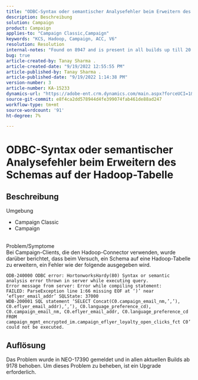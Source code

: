 ```yaml
---
title: "ODBC-Syntax oder semantischer Analysefehler beim Erweitern des Schemas auf der Hadoop-Tabelle"
description: Beschreibung
solution: Campaign
product: Campaign
applies-to: "Campaign Classic,Campaign"
keywords: "KCS, Hadoop, Campaign, ACC, V6"
resolution: Resolution
internal-notes: "Found on 8947 and is present in all builds up till 20.2.  Internal Support ticket: TK178548"
bug: true
article-created-by: Tanay Sharma .
article-created-date: "9/19/2022 12:55:55 PM"
article-published-by: Tanay Sharma .
article-published-date: "9/19/2022 1:14:38 PM"
version-number: 3
article-number: KA-15233
dynamics-url: "https://adobe-ent.crm.dynamics.com/main.aspx?forceUCI=1&pagetype=entityrecord&etn=knowledgearticle&id=9444595f-1a38-ed11-9db1-002248086735"
source-git-commit: e8f4ca2dd578944d4fe399074fab461de88ad247
workflow-type: tm+mt
source-wordcount: '91'
ht-degree: 7%

---
```


# ODBC-Syntax oder semantischer Analysefehler beim Erweitern des Schemas auf der Hadoop-Tabelle

## Beschreibung

Umgebung<br>
- Campaign Classic
- Campaign



<br>Problem/Symptome<br>Bei Campaign-Clients, die den Hadoop-Connector verwenden, wurde darüber berichtet, dass beim Versuch, ein Schema auf eine Hadoop-Tabelle zu erweitern, ein Fehler wie der folgende ausgegeben wird.<br>

```
ODB-240000 ODBC error: HortonworksHardy(80) Syntax or semantic analysis error thrown in server while executing query.
Error message from server: Error while compiling statement:
FAILED: ParseException line 1:66 missing EOF at ‘)’ near ‘eflyer_email_addr’ SQLState: 37000
WDB-200001 SQL statement ‘SELECT Concat(C0.campaign_email_nm,’,’), C0.eflyer_email_addr),’,’), C0.language_preference_cd), C0.campaign_email_nm, C0.eflyer_email_addr, C0.language_preference_cd FROM campaign_mgmt_encrypted_im.campaign_eflyer_loyalty_open_clicks_fct C0’ could not be executed.
```



## Auflösung


Das Problem wurde in NEO-17390 gemeldet und in allen aktuellen Builds ab 9178 behoben. Um dieses Problem zu beheben, ist ein Upgrade erforderlich.
